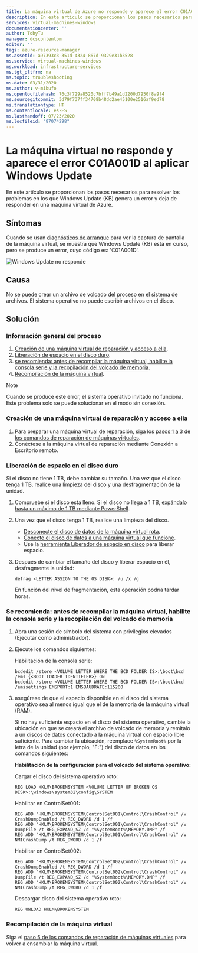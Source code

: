 ```yaml
---
title: La máquina virtual de Azure no responde y aparece el error C01A001D al aplicar Windows Update
description: En este artículo se proporcionan los pasos necesarios para resolver los problemas en los que Windows Update genera un error y deja de responder en una máquina virtual de Azure.
services: virtual-machines-windows
documentationcenter: ''
author: TobyTu
manager: dcscontentpm
editor: ''
tags: azure-resource-manager
ms.assetid: a97393c3-351d-4324-867d-9329e31b3528
ms.service: virtual-machines-windows
ms.workload: infrastructure-services
ms.tgt_pltfrm: na
ms.topic: troubleshooting
ms.date: 03/31/2020
ms.author: v-mibufo
ms.openlocfilehash: 76c3f729a8520c7bff7b49a1d2200d7950f8a9f4
ms.sourcegitcommit: 3d79f737ff34708b48dd2ae45100e2516af9ed78
ms.translationtype: HT
ms.contentlocale: es-ES
ms.lasthandoff: 07/23/2020
ms.locfileid: "87074298"
---
```

# <a name="vm-is-unresponsive-with-c01a001d-error-when-applying-windows-update"></a>La máquina virtual no responde y aparece el error C01A001D al aplicar Windows Update

En este artículo se proporcionan los pasos necesarios para resolver los problemas en los que Windows Update (KB) genera un error y deja de responder en una máquina virtual de Azure.

## <a name="symptoms"></a>Síntomas

Cuando se usan [diagnósticos de arranque](./boot-diagnostics.md) para ver la captura de pantalla de la máquina virtual, se muestra que Windows Update (KB) está en curso, pero se produce un error, cuyo código es: 'C01A001D'.

![Windows Update no responde](./media/unresponsive-vm-apply-windows-update/unresponsive-windows-update.png)

## <a name="cause"></a>Causa

No se puede crear un archivo de volcado del proceso en el sistema de archivos. El sistema operativo no puede escribir archivos en el disco.

## <a name="resolution"></a>Solución

### <a name="process-overview"></a>Información general del proceso

1. [Creación de una máquina virtual de reparación y acceso a ella](#create-and-access-a-repair-vm).
2. [Liberación de espacio en el disco duro](#free-up-space-on-the-hard-disk).
3. [se recomienda: antes de recompilar la máquina virtual, habilite la consola serie y la recopilación del volcado de memoria](#recommended-before-rebuilding-the-vm-enable-serial-console-and-memory-dump-collection).
4. [Recompilación de la máquina virtual](#rebuild-the-vm).

> [!NOTE]
> Cuando se produce este error, el sistema operativo invitado no funciona. Este problema solo se puede solucionar en el modo sin conexión.

### <a name="create-and-access-a-repair-vm"></a>Creación de una máquina virtual de reparación y acceso a ella

1. Para preparar una máquina virtual de reparación, siga los [pasos 1 a 3 de los comandos de reparación de máquinas virtuales](./repair-windows-vm-using-azure-virtual-machine-repair-commands.md).
2. Conéctese a la máquina virtual de reparación mediante Conexión a Escritorio remoto.

### <a name="free-up-space-on-the-hard-disk"></a>Liberación de espacio en el disco duro

Si el disco no tiene 1 TB, debe cambiar su tamaño. Una vez que el disco tenga 1 TB, realice una limpieza del disco y una desfragmentación de la unidad.

1. Compruebe si el disco está lleno. Si el disco no llega a 1 TB, [expándalo hasta un máximo de 1 TB mediante PowerShell](../windows/expand-os-disk.md?toc=%2Fazure%2Fvirtual-machines%2Fwindows%2Ftoc.json).
2. Una vez que el disco tenga 1 TB, realice una limpieza del disco.
    - [Desconecte el disco de datos de la máquina virtual rota](../windows/detach-disk.md).
    - [Conecte el disco de datos a una máquina virtual que funcione](../windows/attach-disk-ps.md#attach-an-existing-data-disk-to-a-vm).
    - Use la [herramienta Liberador de espacio en disco](https://support.microsoft.com/help/4026616/windows-10-disk-cleanup) para liberar espacio.
3. Después de cambiar el tamaño del disco y liberar espacio en él, desfragmente la unidad:

    ```
    defrag <LETTER ASSIGN TO THE OS DISK>: /u /x /g
    ```
    En función del nivel de fragmentación, esta operación podría tardar horas.

### <a name="recommended-before-rebuilding-the-vm-enable-serial-console-and-memory-dump-collection"></a>Se recomienda: antes de recompilar la máquina virtual, habilite la consola serie y la recopilación del volcado de memoria

1. Abra una sesión de símbolo del sistema con privilegios elevados (Ejecutar como administrador).
2. Ejecute los comandos siguientes:

    Habilitación de la consola serie:

    ```
    bcdedit /store <VOLUME LETTER WHERE THE BCD FOLDER IS>:\boot\bcd /ems {<BOOT LOADER IDENTIFIER>} ON
    bcdedit /store <VOLUME LETTER WHERE THE BCD FOLDER IS>:\boot\bcd /emssettings EMSPORT:1 EMSBAUDRATE:115200
    ```
3. asegúrese de que el espacio disponible en el disco del sistema operativo sea al menos igual que el de la memoria de la máquina virtual (RAM).

    Si no hay suficiente espacio en el disco del sistema operativo, cambie la ubicación en que se creará el archivo de volcado de memoria y remítalo a un discos de datos conectado a la máquina virtual con espacio libre suficiente. Para cambiar la ubicación, reemplace `%SystemRoot%` por la letra de la unidad (por ejemplo, "F:") del disco de datos en los comandos siguientes:

    **Habilitación de la configuración para el volcado del sistema operativo:**

    Cargar el disco del sistema operativo roto:

    ```
    REG LOAD HKLM\BROKENSYSTEM <VOLUME LETTER OF BROKEN OS DISK>:\windows\system32\config\SYSTEM
    ```

    Habilitar en ControlSet001:

    ```
    REG ADD "HKLM\BROKENSYSTEM\ControlSet001\Control\CrashControl" /v CrashDumpEnabled /t REG_DWORD /d 1 /f
    REG ADD "HKLM\BROKENSYSTEM\ControlSet001\Control\CrashControl" /v DumpFile /t REG_EXPAND_SZ /d "%SystemRoot%\MEMORY.DMP" /f
    REG ADD "HKLM\BROKENSYSTEM\ControlSet001\Control\CrashControl" /v NMICrashDump /t REG_DWORD /d 1 /f
    ```

    Habilitar en ControlSet002:

    ```
    REG ADD "HKLM\BROKENSYSTEM\ControlSet002\Control\CrashControl" /v CrashDumpEnabled /t REG_DWORD /d 1 /f 
    REG ADD "HKLM\BROKENSYSTEM\ControlSet002\Control\CrashControl" /v DumpFile /t REG_EXPAND_SZ /d "%SystemRoot%\MEMORY.DMP" /f
    REG ADD "HKLM\BROKENSYSTEM\ControlSet002\Control\CrashControl" /v NMICrashDump /t REG_DWORD /d 1 /f
    ```

    Descargar disco del sistema operativo roto:

    ```
    REG UNLOAD HKLM\BROKENSYSTEM
    ```

### <a name="rebuild-the-vm"></a>Recompilación de la máquina virtual

Siga el [paso 5 de los comandos de reparación de máquinas virtuales](./repair-windows-vm-using-azure-virtual-machine-repair-commands.md#repair-process-example) para volver a ensamblar la máquina virtual.
